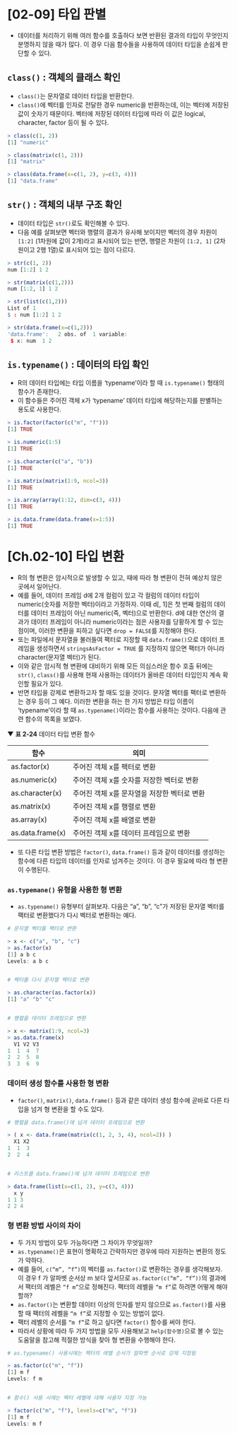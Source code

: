 # [02-09] 타입 판별

- 데이터를 처리하기 위해 여러 함수를 호출하다 보면 반환된 결과의 타입이 무엇인지 분명하지 않을 때가 많다. 이 경우 다음 함수들을 사용하여 데이터 타입을 손쉽게 판단할 수 있다.



## `class()` : 객체의 클래스 확인

- `class()`는 문자열로 데이터 타입을 반환한다.
- `class()`에 벡터를 인자로 전달한 경우 numeric을 반환하는데, 이는 벡터에 저장된 값이 숫자기 때문이다. 벡터에 저장된 데이터 타입에 따라 이 값은 logical, character, factor 등이 될 수 있다.

```R
> class(c(1, 2))
[1] "numeric"

> class(matrix(c(1, 2)))
[1] "matrix"

> class(data.frame(x=c(1, 2), y=c(3, 4)))
[1] "data.frame"
```



## `str()` : 객체의 내부 구조 확인

- 데이터 타입은 `str()`로도 확인해볼 수 있다.
- 다음 예를 살펴보면 벡터와 행렬의 결과가 유사해 보이지만 벡터의 경우 차원이 `[1:2]` (1차원에 값이 2개)라고 표시되어 있는 반면, 행렬은 차원이 `[1:2, 1]` (2차원이고 2행 1열)로 표시되어 있는 점이 다르다.

```R
> str(c(1, 2))
num [1:2] 1 2

> str(matrix(c(1,2)))
num [1:2, 1] 1 2

> str(list(c(1,2)))
List of 1
$ : num [1:2] 1 2

> str(data.frame(x=c(1,2)))
'data.frame':	2 obs. of  1 variable:
 $ x: num  1 2
```



## `is.typename()` : 데이터의 타입 확인

- R의 데이터 타입에는 타입 이름을 ‘typename’이라 할 때 `is.typename()` 형태의 함수가 존재한다.
- 이 함수들은 주어진 객체 x가 ‘typename’ 데이터 타입에 해당하는지를 판별하는 용도로 사용한다.

```R
> is.factor(factor(c("m", "f")))
[1] TRUE

> is.numeric(1:5)
[1] TRUE

> is.character(c("a", "b"))
[1] TRUE

> is.matrix(matrix(1:9, ncol=3))
[1] TRUE

> is.array(array(1:12, dim=c(3, 4)))
[1] TRUE

> is.data.frame(data.frame(x=1:5))
[1] TRUE
```



# [Ch.02-10] 타입 변환

- R의 형 변환은 암시적으로 발생할 수 있고, 때에 따라 형 변환이 전혀 예상치 않은 곳에서 일어난다.
- 예를 들어, 데이터 프레임 d에 2개 컬럼이 있고 각 컬럼의 데이터 타입이 numeric(숫자를 저장한 벡터)이라고 가정하자. 이때 d[, 1]은 첫 번째 컬럼의 데이터를 데이터 프레임이 아닌 numeric(즉, 벡터)으로 반환한다. d에 대한 연산의 결과가 데이터 프레임이 아니라 numeric이라는 점은 사용자를 당황하게 할 수 있는 점이며, 이러한 변환을 피하고 싶다면 `drop = FALSE`를 지정해야 한다.
- 또는 파일에서 문자열을 불러들여 팩터로 지정할 때 `data.frame()`으로 데이터 프레임을 생성하면서 `stringsAsFactor = TRUE` 를 지정하지 않으면 팩터가 아니라 character(문자열 벡터)가 된다.
- 이와 같은 암시적 형 변환에 대비하기 위해 모든 의심스러운 함수 호출 뒤에는 `str()`, `class()`를 사용해 현재 사용하는 데이터가 올바른 데이터 타입인지 계속 확인할 필요가 있다.
- 반면 타입을 강제로 변환하고자 할 때도 있을 것이다. 문자열 벡터를 팩터로 변환하는 경우 등이 그 예다. 이러한 변환을 하는 한 가지 방법은 타입 이름이 ‘typename’이라 할 때 `as.typename()`이라는 함수를 사용하는 것이다. 다음에 관련 함수의 목록을 보였다.



▼ **표 2-24** 데이터 타입 변환 함수

| 함수             | 의미                                        |
| ---------------- | ------------------------------------------- |
| as.factor(x)     | 주어진 객체 x를 팩터로 변환                 |
| as.numeric(x)    | 주어진 객체 x를 숫자를 저장한 벡터로 변환   |
| as.character(x)  | 주어진 객체 x를 문자열을 저장한 벡터로 변환 |
| as.matrix(x)     | 주어진 객체 x를 행렬로 변환                 |
| as.array(x)      | 주어진 객체 x를 배열로 변환                 |
| as.data.frame(x) | 주어진 객체 x를 데이터 프레임으로 변환      |



- 또 다른 타입 변환 방법은 `factor()`, `data.frame()` 등과 같이 데이터를 생성하는 함수에 다른 타입의 데이터를 인자로 넘겨주는 것이다. 이 경우 필요에 따라 형 변환이 수행된다.



### `as.typemane()` 유형을 사용한 형 변환

- `as.typename()` 유형부터 살펴보자. 다음은 “a”, “b”, “c”가 저장된 문자열 벡터를 팩터로 변환했다가 다시 벡터로 변환하는 예다.

```R
# 문자열 벡터를 팩터로 변환

> x <- c("a", "b", "c")
> as.factor(x)
[1] a b c
Levels: a b c


# 팩터를 다시 문자열 백터로 변환

> as.character(as.factor(x))
[1] "a" "b" "c"


# 행렬을 데이터 프레임으로 변환

> x <- matrix(1:9, ncol=3)
> as.data.frame(x)
  V1 V2 V3
1  1  4  7
2  2  5  8
3  3  6  9
```



### 데이터 생성 함수를 사용한 형 변환

- `factor()`, `matrix()`, `data.frame()` 등과 같은 데이터 생성 함수에 곧바로 다른 타입을 넘겨 형 변환을 할 수도 있다.

```R
# 행렬을 data.frame()에 넘겨 데이터 프레임으로 변환

> ( x <- data.frame(matrix(c(1, 2, 3, 4), ncol=2)) )
  X1 X2
1  1  3
2  2  4


# 리스트를 data.frame()에 넘겨 데이터 프레임으로 변환

> data.frame(list(x=c(1, 2), y=c(3, 4)))
  x y
1 1 3
2 2 4
```



### 형 변환 방법 사이의 차이

- 두 가지 방법이 모두 가능하다면 그 차이가 무엇일까?
- `as.typename()`은 표현이 명확하고 간략하지만 경우에 따라 지원하는 변환의 정도가 약하다.
- 예를 들어, `c(“m”, “f”)`의 벡터를 `as.factor()`로 변환하는 경우를 생각해보자. 이 경우 f 가 알파벳 순서상 m 보다 앞서므로 `as.factor(c(“m”, “f”))`의 결과에서 팩터의 레벨은 `“f m”`으로 정해진다. 팩터의 레벨을 `“m f”`로 하려면 어떻게 해야 할까?
- `as.factor()`는 변환할 데이터 이상의 인자를 받지 않으므로 `as.factor()`를 사용할 때 팩터의 레벨을 `“m f”`로 지정할 수 있는 방법이 없다. 
- 팩터 레벨의 순서를 `“m f”`로 하고 싶다면 `factor()` 함수를 써야 한다.
- 따라서 상황에 따라 두 가지 방법을 모두 사용해보고 `help(함수명)`으로 볼 수 있는 도움말을 참고해 적절한 방식을 찾아 형 변환을 수행해야 한다.

```R
# as.typename() 사용시에는 팩터의 레벨 순서가 알파벳 순서로 강제 지정됨

> as.factor(c("m", "f"))
[1] m f
Levels: f m


# 함수() 사용 시에는 팩터 레벨에 대해 사용자 지정 가능

> factor(c("m", "f"), levels=c("m", "f"))
[1] m f
Levels: m f
```

